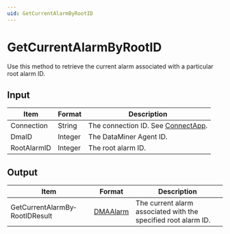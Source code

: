 ```yaml
---
uid: GetCurrentAlarmByRootID
---
```


# GetCurrentAlarmByRootID

Use this method to retrieve the current alarm associated with a particular root alarm ID.

## Input

| Item        | Format  | Description                                          |
|-------------|---------|------------------------------------------------------|
| Connection  | String  | The connection ID. See [ConnectApp](xref:ConnectApp). |
| DmaID       | Integer | The DataMiner Agent ID.                              |
| RootAlarmID | Integer | The root alarm ID.                                   |

## Output

| Item | Format | Description |
|--|--|--|
| GetCurrentAlarmBy­RootIDResult | [DMAAlarm](xref:DMAAlarm) | The current alarm associated with the specified root alarm ID. |
